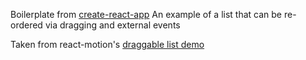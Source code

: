Boilerplate from [create-react-app](https://github.com/facebookincubator/create-react-app)
An example of a list that can be re-ordered via dragging and external events

Taken from react-motion's [draggable list demo](https://github.com/chenglou/react-motion/tree/master/demos/demo8-draggable-list)
